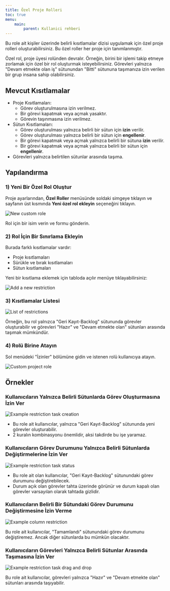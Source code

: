 ```yaml
---
title: Özel Proje Rolleri
toc: true
menu:
    main:
        parent: Kullanici rehberi
---
```


Bu role ait kişiler üzerinde belirli kısıtlamalar dizisi uygulamak için özel proje rolleri oluşturabilirsiniz.
Bu özel roller her proje için tanımlanmıştır.

Özel rol, proje üyesi rolünden devralır.
Örneğin, birini bir işlemi takip etmeye zorlamak için özel bir rol oluşturmak isteyebilirsiniz.
Görevleri yalnızca "Devam etmekte olan iş" sütunundan "Bitti" sütununa taşımanıza izin verilen bir grup insana sahip olabilirsiniz.

Mevcut Kısıtlamalar
-------------------

- Proje Kısıtlamaları:
    - Görev oluşturulmasına izin verilmez.
    - Bir görevi kapatmak veya açmak yasaktır.
    - Görevin taşınmasına izin verilmez.
- Sütun Kısıtlamaları:
    - Görev oluşturulması yalnızca belirli bir sütun için **izin** verilir.
    - Görev oluşturulması yalnızca belirli bir sütun için **engellenir**.
    - Bir görevi kapatmak veya açmak yalnızca belirli bir sütuna **izin** verilir.
    - Bir görevi kapatmak veya açmak yalnızca belirli bir sütun için **engellenir**.
- Görevleri yalnızca belirtilen sütunlar arasında taşıma.

Yapılandırma
------------

### 1) Yeni Bir Özel Rol Oluştur

Proje ayarlarından, **Özel Roller** menüsünde soldaki simgeye tıklayın ve sayfanın üst kısmında **Yeni özel rol ekleyin** seçeneğini tıklayın.

![New custom role](/images/v1/new_custom_role.png)

Rol için bir isim verin ve formu gönderin.

### 2) Rol İçin Bir Sınırlama Ekleyin

Burada farklı kısıtlamalar vardır:

- Proje kısıtlamaları
- Sürükle ve bırak kısıtlamaları
- Sütun kısıtlamaları

Yeni bir kısıtlama eklemek için tabloda açılır menüye tıklayabilirsiniz:

![Add a new restriction](/images/v1/add_new_restriction.png)

### 3) Kısıtlamalar Listesi

![List of restrictions](/images/v1/example-restrictions.png)

Örneğin, bu rol yalnızca "Geri Kayıt-Backlog" sütununda görevler oluşturabilir ve görevleri "Hazır" ve "Devam etmekte olan" sütunları arasında taşımak mümkündür.

### 4) Rolü Birine Atayın

Sol menüdeki "İzinler" bölümüne gidin ve istenen rolü kullanıcıya atayın.

![Custom project role](/images/v1/custom_roles.png)

Örnekler
--------

### Kullanıcıların Yalnızca Belirli Sütunlarda Görev Oluşturmasına İzin Ver

![Example restriction task creation](/images/v1/example-restriction-task-creation.png)

- Bu role ait kullanıcılar, yalnızca "Geri Kayıt-Backlog" sütununda yeni görevler oluşturabilir.
- 2 kuralın kombinasyonu önemlidir, aksi takdirde bu işe yaramaz.

### Kullanıcıların Görev Durumunu Yalnızca Belirli Sütunlarda Değiştirmelerine İzin Ver

![Example restriction task status](/images/v1/example-restriction-task-status.png)

- Bu role ait olan kullanıcılar, "Geri Kayıt-Backlog" sütunundaki görev durumunu değiştirebilecek.
- Durum açık olan görevler tahta üzerinde görünür ve durum kapalı olan görevler varsayılan olarak tahtada gizlidir.

### Kullanıcıların Belirli Bir Sütundaki Görev Durumunu Değiştirmesine İzin Verme

![Example column restriction](/images/v1/example-restriction-task-status-blocked.png)

Bu role ait kullanıcılar, "Tamamlandı" sütunundaki görev durumunu değiştiremez.
Ancak diğer sütunlarda bu mümkün olacaktır.

### Kullanıcıların Görevleri Yalnızca Belirli Sütunlar Arasında Taşımasına İzin Ver

![Example restriction task drag and drop](/images/v1/example-restriction-task-drag-and-drop.png)

Bu role ait kullanıcılar, görevleri yalnızca "Hazır" ve "Devam etmekte olan" sütunları arasında taşıyabilir.
